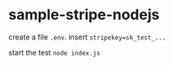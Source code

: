 # sample-stripe-nodejs

create a file `.env`.
insert `stripekey=sk_test_...`

start the test `node index.js`
